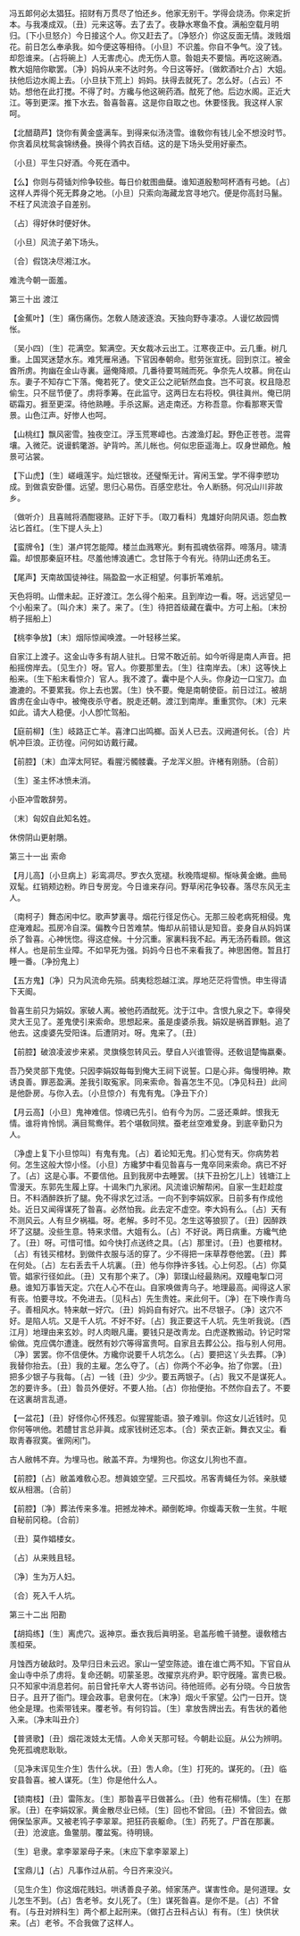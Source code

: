 <!-- { "loadSidebar": true } -->
冯五郞何必太猖狂。招财有万贯尽了怕还乡。他家无别干。学得会烧汤。你来定折本。与我凑成双。〔丑〕元来这等。去了去了。夜静水寒鱼不食。满船空载月明归。〔下小旦怒介〕今日接这个人。你又赶去了。〔净怒介〕你这反面无情。泼贱烟花。前日怎么奉承我。如今便这等相待。〔小旦〕不识羞。你自不争气。没了钱。却怨谁来。〔占将碗上〕人无害虎心。虎无伤人意。昝姐夫不要恼。再吃这碗酒。教大姐陪你歇罢。〔净〕妈妈从来不达时务。今日这等好。〔做飮酒吐介占〕大姐。扶他后边水阁上去。〔小旦扶下荒上〕妈妈。扶得去就死了。怎么好。〔占云〕不妨。想他在此打搅。不得了时。方纔与他这碗药酒。酖死了他。后边水阁。正近大江。等到更深。推下水去。昝喜昝喜。这是你自取之也。休要怪我。我这样人家呵。 

【北醋葫芦】饶你有黄金盛满车。到得来似汤浇雪。谁敎你有钱儿全不想没时节。你贪着凤枕鸳衾锦绣叠。换得个鹑衣百结。这的是下场头受用好豪杰。

〔小旦〕平生只好酒。今死在酒中。 

【么】你则与荷锸刘伶争较些。每日价躭图曲蘖。谁知道殷懃呵杯酒有弓虵。〔占〕这样人弄得个死无葬身之地。〔小旦〕只索向海藏龙宫寻地穴。便是你高封马鬣。不枉了风流浪子自差别。

〔占〕得好休时便好休。

〔小旦〕风流子弟下场头。

〔合〕假饶决尽湘江水。

难洗今朝一面羞。 

第三十出
渡江

【金蕉叶】〔生〕痛伤痛伤。怎敎人随波逐浪。天独向野寺凄凉。人谩忆故园惆怅。

〔吴小四〕〔生〕花满空。絮满空。天女裁冰云出工。江寒夜正中。云几重。树几重。上国冥迷楚水东。难凭雁帛通。下官因奉朝命。慰劳张宣抚。回到京江。被金酋所虏。拘幽在金山寺裏。逼俺降顺。几番待要骂贼而死。争奈先人坟慕。尙在山东。妻子不知存亡下落。俺若死了。使文正公之祀斩然血食。岂不可哀。权且隐忍偷生。只不屈节便了。虏将季筹。在此监守。这两日左右将校。俱往眞州。俺已阴砺霜刃。捱至更深。待他熟睡。手杀这厮。逃走南还。方称吾意。你看那寒天雪景。山色江声。好惨人也呵。 

【山桃红】飘风密雪。独夜空江。浮玉荒寒嶂也。古渡渔灯起。野色正苍苍。混霄壤。入微茫。说谩鹤氅游。驴背吟。羔儿帐也。何似忠臣遥海上。叹身世顚危。触景可沾裳。

【下山虎】〔生〕嵯峨莲宇。灿烂银妆。还璧惭无计。宵闲玉堂。学不得李愬功成。到做袁安卧僵。远望。思归心易伤。百感空悲壮。令人断肠。何况山川非故乡。

〔做听介〕且喜贼将酒酣寝熟。正好下手。〔取刀看科〕鬼雄好向阴风语。怨血教沾匕首红。〔生下提人头上〕 

【蛮牌令】〔生〕湛卢锷怎能障。楼兰血溅寒光。剩有孤魂依宿莽。啼落月。啸淸霜。却恨那秦庭环柱。尽羞他博浪逋亡。念甘陈于今有光。待阴山还虏名王。

【尾声】天南故国徒神往。隔盈盈一水正相望。何事折苇难航。

天色将明。山僧未起。正好渡江。怎么得个船来。且到岸边一看。呀。远远望见一个小船来了。〔叫介末〕来了。来了。〔生〕待把首级藏在囊中。方可上船。〔末扮梢子摇船上〕 

【桃李争放】〔末〕烟际惊闻唤渡。一叶轻移兰桨。

自家江上渡子。这金山寺多有胡人驻扎。日常不敢近前。如今听得是南人声音。把船摇傍岸去。〔见生介〕呀。官人。你要那里去。〔生〕往南岸去。〔末〕这等快上船来。〔生下船末看惊介〕官人。我不渡了。囊中是个人头。你身边一口宝刀。血漉漉的。不要累我。你上去也罢。〔生〕快不要。俺是南朝使臣。前日过江。被胡酋虏在金山寺中。被俺夜杀守者。脱走还朝。渡江到南岸。重重赏你。〔末〕元来如此。请大人稳便。小人卽忙驾船。 

【庭前柳】〔生〕岐路正亡羊。喜津口出鸣榔。函关人已去。汉阙道何长。〔合〕片帆冲巨浪。正彷徨。问何如访戴行藏。

【前腔】〔末〕血滓太阿铓。看腥污髑髅囊。子龙浑义胆。许楮有刚肠。〔合前〕 

〔生〕圣主怀冰愤未消。

小臣冲雪敢辞劳。

〔末〕匈奴自此知名姓。

休傍阴山更射鵰。 

第三十一出
索命

【月儿高】〔小旦病上〕彩鸾凋尽。罗衣久宽褪。秋晚隋堤柳。惭咏黄金嫩。曲局双髦。红销颊边粉。昨日专房宠。今日谁来存问。野草闲花争较春。落尽东风无主人。

〔南柯子〕舞态闲中忆。歌声梦裏寻。烟花行径足伤心。无那三般老病死相侵。鬼症淹难起。孤房冷自深。偏教今日苦难禁。悔却从前错认是知音。妾身自从妈妈谋杀了昝喜。心神恍惚。得这症候。十分沉重。家裏料我不起。再无汤药看顾。做这样人。也是前生业障。不如早死为强。妈妈今日也不来看我了。神思困倦。暂且打睡一番。〔净扮鬼上〕 

【五方鬼】〔净〕只为风流命先殒。鸱夷稔怨越江滨。厚地茫茫将雪愤。申生得请下天阍。

昝喜生前只为娟奴。家破人离。被他药酒酖死。沈于江中。含恨九泉之下。幸得癸灵大王见了。差鬼使引来索命。思想起来。虽是虔婆杀我。娟奴是祸首罪魁。追了他去。这虔婆先受阳诛。后遭阴对。呀。鬼来了。〔丑〕 

【前腔】破浪凌波步来紧。灵旗倏忽转风云。孽自人兴谁管得。还敎诅楚悔嬴秦。

吾乃癸灵部下鬼使。只因李娟奴每每到俺大王祠下说誓。口是心非。侮慢明神。欺诱良善。罪恶盈满。差我引取寃家。同来索命。昝喜怎生不见。〔净见科丑〕此间是他卧房。与你入去。〔小旦惊介〕有鬼有鬼。〔净丑下介〕 

【月云高】〔小旦〕鬼神难信。惊魂已先引。伯有今为厉。二竖还乘衅。恨我无情。谁将肯怜悯。满目鸳鸯伴。若个堪敎同殡。蚕老丝空难爱身。到底辛勤只为人。

〔净虚上复下小旦惊叫〕有鬼有鬼。〔占〕着论知无鬼。扪心觉有天。你病势若何。怎生这般大惊小怪。〔小旦〕方纔梦中看见昝喜与一鬼卒同来索命。病已不好了。〔占〕这是心事。不要信他。且到我房中去睡罢。〔扶下丑扮乞儿上〕钱塘江上雪漫天。东郭先生履上穿。十谒朱门九家闭。风流谁识解帮闲。自家一生赶趁度日。不料酒醉跌折了腿。免不得求乞过活。一向不到李娟奴家。日前多有作成他处。近日又闻得谋死了昝喜。必然怕我。此去定不虚空。李大妈有么。〔占〕天有不测风云。人有旦夕祸福。呀。老解。多时不见。怎生这等狼狈了。〔丑〕因醉跌坏了这腿。没些生意。特来求借。大姐有么。〔占〕不好说。两日病重。方纔气绝了。〔丑〕呀。可惜可惜。如今快打点送终之具。〔占〕那里讨。〔丑〕也要棺材。〔占〕有钱买棺材。到做件衣服与活的穿了。少不得把一床草荐卷他罢。〔丑〕葬在何处。〔占〕左右丢去千人坑裏。〔丑〕他与你挣许多钱。心上何忍。〔占〕你莫管。娼家行径如此。〔丑〕又有那个来了。〔净〕郭璞山经最熟闲。双瞳电掣口河悬。谁知万事皆天定。穴在人心不在山。自家唤做靑乌子。地理最高。闻得这人家有丧。怕要寻坟。不免进去。〔见科占〕先生贵姓。来此何干。〔净〕在下唤作靑乌子。善相风水。特来献一好穴。〔丑〕妈妈自有好穴。出不尽银子。〔净〕这穴不好。是陷人坑。又是千人坑。不好不好。〔占〕我正要这千人坑。先生听我说。〔西江月〕地理由来玄妙。时人肉眼凡庸。要钱只是改靑龙。白虎遂教搬动。钤记时常偷做。克应偶尔遭逢。旣然有妙穴等得富贵呵。自家且去葬公公。指与别人何用。〔净〕罢罢。你不信便休。方纔你说要千人坑怎么。〔占〕要把这丫头去葬。〔净〕我替你抬去。〔丑〕我的主雇。怎么夺了。〔占〕你两个不必争。抬了你罢。〔丑〕把多少银子与我每。〔占〕一钱〔丑〕少少。要五两银子。〔占〕我又不是谋死人。怎的要许多。〔丑〕昝员外便好。不要人抬。〔占〕你抬便抬。不然你自去了。不要在这裏胡言乱道。 

【一盆花】〔丑〕好怪你心怀残忍。似猩猩能语。狼子难驯。你这女儿近钱时。见你何等哄他。若醴甘言总非眞。成家钱树还忘本。〔合〕荣衣正新。舞衣又尘。看取靑春寂寞。雀网闲门。

古人敝帏不弃。为埋马也。敝盖不弃。为埋狗也。你这女儿狗也不直。 

【前腔】〔占〕敝盖难敎心忍。想眞娘空望。三尺孤坟。吊客靑蝇任为邻。亲肤蝼蚁从相溷。〔合前〕 

【前腔】〔净〕葬法传来多准。把撼龙神术。顚倒乾坤。你蝮毒天敎一生贫。牛眠自秘前冈稳。〔合前〕 

〔丑〕莫作娼楼女。

〔占〕从来贱且轻。

〔净〕生为万人妇。

〔合〕死入千人坑。 

第三十二出
阳勘

【胡捣练】〔生〕离虎穴。返神京。垂衣我后眞明圣。皂盖彤幨千骑整。谩敎稽古羡桓荣。

月蚀西方破敌时。及早归日未云迟。家山一望空陈迹。谁在谁亡两不知。下官自从金山寺中杀了虏将。复命还朝。叨蒙圣恩。改擢京兆府尹。职守旣隆。富贵已极。只不知家中消息若何。前日曾托辛大人寄书访问。待他班师。必有分晓。今日放吿日子。且开了衙门。理会政事。皂隶何在。〔末净〕烟火千家望。公门一日开。饶他全是理。也索带钱来。覆老爷。有何钧旨。〔生〕拿放吿牌出去。有吿状的着他入来。〔净末叫丑介〕 

【普贤歌】〔丑〕烟花泼妓太无情。人命关天那可轻。今朝赴讼庭。从公为辨明。免死孤魂悲耿耿。

〔见净末诨见生介生〕吿什么状。〔丑〕吿人命。〔生〕打死的。谋死的。〔丑〕临安县昝喜。被人谋死。〔生〕你是他什么人。 

【锁南枝】〔丑〕雷陈友。〔生〕那昝喜平日做甚么。〔丑〕他有花柳情。〔生〕在那家。〔丑〕在李娟奴家。黄金散尽业已倾。〔生〕回也不曾回。〔丑〕不曾回去。做佣保坠家声。又被老鸨子李翠翠。把狂药丧躯命。〔生〕药死了。尸首在那裏。〔丑〕沧波底。鱼鳖朋。覆盆寃。待明镜。

〔生〕皂隶。拿李翠翠母子来。〔末应下拿李翠翠上〕 

【宝鼎儿】〔占〕凡事作过从前。今日齐来没兴。

〔见生介生〕你这烟花贱妇。哄诱善良子弟。倾家荡产。谋害性命。是何道理。女儿怎生不到。〔占〕吿老爷。女儿死了。〔生〕谋死昝喜。是你不是。〔占〕不曾有。〔与丑对辨科生〕两个都上起刑来。〔做打占丑科占认〕有有。〔生〕快供状来。〔占〕老爷。不合我做了这样人。 

